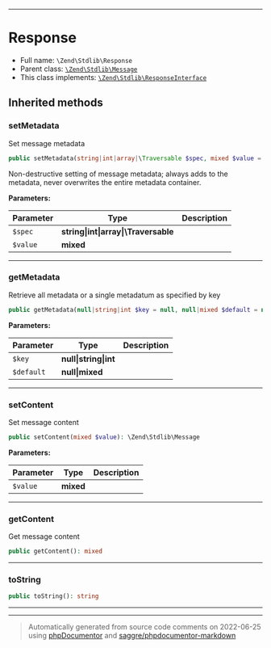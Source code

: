 ***

# Response





* Full name: `\Zend\Stdlib\Response`
* Parent class: [`\Zend\Stdlib\Message`](./Message.md)
* This class implements:
[`\Zend\Stdlib\ResponseInterface`](./ResponseInterface.md)






## Inherited methods


### setMetadata

Set message metadata

```php
public setMetadata(string|int|array|\Traversable $spec, mixed $value = null): \Zend\Stdlib\Message
```

Non-destructive setting of message metadata; always adds to the metadata, never overwrites
the entire metadata container.






**Parameters:**

| Parameter | Type | Description |
|-----------|------|-------------|
| `$spec` | **string&#124;int&#124;array&#124;\Traversable** |  |
| `$value` | **mixed** |  |




***

### getMetadata

Retrieve all metadata or a single metadatum as specified by key

```php
public getMetadata(null|string|int $key = null, null|mixed $default = null): mixed
```








**Parameters:**

| Parameter | Type | Description |
|-----------|------|-------------|
| `$key` | **null&#124;string&#124;int** |  |
| `$default` | **null&#124;mixed** |  |




***

### setContent

Set message content

```php
public setContent(mixed $value): \Zend\Stdlib\Message
```








**Parameters:**

| Parameter | Type | Description |
|-----------|------|-------------|
| `$value` | **mixed** |  |




***

### getContent

Get message content

```php
public getContent(): mixed
```











***

### toString



```php
public toString(): string
```











***


***
> Automatically generated from source code comments on 2022-06-25 using [phpDocumentor](http://www.phpdoc.org/) and [saggre/phpdocumentor-markdown](https://github.com/Saggre/phpDocumentor-markdown)
